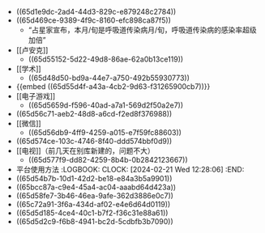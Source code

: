 - ((65d1e9dc-2ad4-44d3-829c-e879248c2784))
- ((65d469ce-9389-4f9c-8160-efc898ca87f5))
	- “占星家宣布，本月/旬是呼吸道传染病月/旬，呼吸道传染病的感染率超级加倍”
- [[卢安克]]
	- ((65d55152-5d22-49d8-86ae-62a0b13ce119))
- [[学术]]
	- ((65d48d50-bd9a-44e7-a750-492b55930773))
- {{embed ((65d55d4f-a43a-4cb2-9d63-f31265900cb7))}}
- [[电子游戏]]
	- ((65d5659d-f596-40ad-a7a1-569d2f50a2e7))
- ((65d56c71-aeb2-48d8-a6cd-f2ed8f376988))
- [[微信]]
	- ((65d56db9-4ff9-4259-a015-e7f59fc88603))
- ((65d574ce-103c-4746-8f40-ddd574bbf0d9))
- [[电视]]（前几天在别库新建的，问题不大）
	- ((65d577f9-dd82-4259-8b4b-0b2842123667))
- 平台使用方法
  :LOGBOOK:
  CLOCK: [2024-02-21 Wed 12:28:06]
  :END:
- ((65d54b7b-10d1-42d2-be18-e84a3b5a9901))
- ((65bcc87a-c9e4-45a4-ac04-aaabd64d423a))
- ((65d58fe7-3b46-46ea-9afe-362d3886e0c7))
- ((65c72a91-3f6a-434d-af02-e4e6d64d0119))
- ((65d5d185-4ce4-40c1-b7f2-f36c31e88a61))
- ((65d5d2c9-f6b8-4941-bc2d-5cdbfb3b7090))